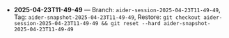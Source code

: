- **2025-04-23T11-49-49** — Branch: `aider-session-2025-04-23T11-49-49`, Tag: `aider-snapshot-2025-04-23T11-49-49`, Restore: `git checkout aider-session-2025-04-23T11-49-49 && git reset --hard aider-snapshot-2025-04-23T11-49-49`
